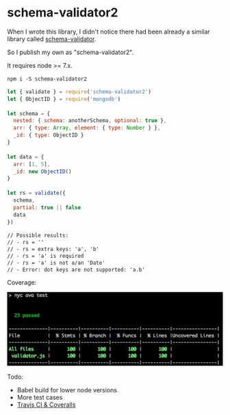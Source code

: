 # schema-validator2

When I wrote this library, I didn't notice there had been already a similar library called [schema-validator](https://github.com/nijikokun/Validator).

So I publish my own as "schema-validator2".

It requires node >= 7.x.

```plain
npm i -S schema-validator2
```

```js
let { validate } = require('schema-validator2')
let { ObjectID } = require('mongodb')

let schema = {
  nested: { schema: anotherSchema, optional: true },
  arr: { type: Array, element: { type: Number } },
  _id: { type: ObjectID }
}

let data = {
  arr: [1, 5],
  _id: new ObjectID()
}

let rs = validate({
  schema,
  partial: true || false
  data
})
```

```plain
// Possible results:
// - rs = ''
// - rs = extra keys: 'a', 'b'
// - rs = 'a' is required
// - rs = 'a' is not a/an 'Date'
// - Error: dot keys are not supported: 'a.b'
```

Coverage:

<img src="https://github.com/fritx/schema-validator2/raw/master/coverage.jpeg">

Todo:

- Babel build for lower node versions
- More test cases
- [Travis CI & Coveralls](https://github.com/avajs/ava/blob/master/docs/recipes/code-coverage.md#hosted-coverage)
